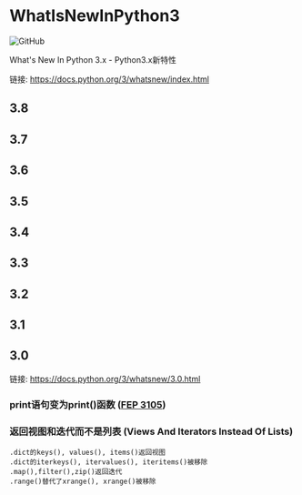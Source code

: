 # WhatIsNewInPython3

![GitHub](https://img.shields.io/github/license/lyb610/WhatIsNewInPython3)

What's New In Python 3.x - Python3.x新特性

链接: https://docs.python.org/3/whatsnew/index.html

## 3.8
## 3.7
## 3.6
## 3.5
## 3.4
## 3.3
## 3.2
## 3.1
## 3.0
链接: https://docs.python.org/3/whatsnew/3.0.html
### print语句变为print()函数 ([FEP 3105](https://www.python.org/dev/peps/pep-3105))
### 返回视图和迭代而不是列表 (Views And Iterators Instead Of Lists)
    .dict的keys(), values(), items()返回视图
    .dict的iterkeys(), itervalues(), iteritems()被移除
    .map(),filter(),zip()返回迭代
    .range()替代了xrange(), xrange()被移除
